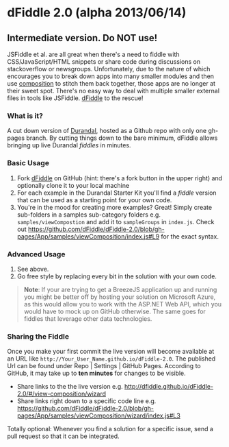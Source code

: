 # dFiddle 2.0 (alpha 2013/06/14)
## Intermediate version. Do NOT use!

JSFiddle et al. are all great when there's a need to fiddle with CSS/JavaScript/HTML snippets or
share code during discussions on stackoverflow or newsgroups. Unfortunately, due to the nature of  which encourages you to break down apps into many smaller modules and then use 
[composition](http://durandaljs.com/documentation/Using-Composition) to stitch them back together, those apps are no longer at their sweet spot. There's no easy
 way to deal with multiple smaller external files in tools like JSFiddle. [dFiddle](https://github.com/dFiddle/dFiddle-2.0) to the rescue!

### What is it?

A cut down version of [Durandal], hosted as a Github repo with only one gh-pages branch. By cutting things down to the bare
minimum, dFiddle allows bringing up live Durandal _fiddles_ in minutes.

### Basic Usage

1. Fork [dFiddle](https://github.com/dFiddle/dFiddle-2.0) on GitHub (hint: there's a fork button in the upper right) and optionally
clone it to your local machine
2. For each example in the Durandal Starter Kit you'll find a _fiddle_ version that can be used as a starting
point for your own code.
3. You're in the mood for creating more examples? Great! Simply create sub-folders in a samples sub-category
folders e.g. `samples/viewCompostion` and add it to `sampleGroups` in `index.js`. Check out
https://github.com/dFiddle/dFiddle-2.0/blob/gh-pages/App/samples/viewComposition/index.js#L9 for the exact syntax.

### Advanced Usage

1. See above.
2. Go free style by replacing every bit in the solution with your own code.

> **Note**: If your are trying to get a BreezeJS application up and running you might be better off by
hosting your solution on Microsoft Azure, as this would allow you to work with the ASP.NET Web API,
which you would have to mock up on GitHub otherwise. The same goes for fiddles that leverage other data technologies.

### Sharing the Fiddle

Once you make your first commit the live version will become available at an URL like
`http://Your_User_Name.github.io/dFiddle-2.0`. The published Url can be found under Repo | Settings | GitHub
Pages.
According to GitHub, it may take up to **ten minutes** for changes to be visible.

+ Share links to the the live version e.g. http://dfiddle.github.io/dFiddle-2.0/#/view-composition/wizard
+ Share links right down to a specific code line e.g.
https://github.com/dFiddle/dFiddle-2.0/blob/gh-pages/App/samples/viewComposition/wizard/index.js#L3

Totally optional: Whenever you find a solution for a specific issue, send a pull request so that it can be integrated.


[Durandal]:http://durandaljs.com/
